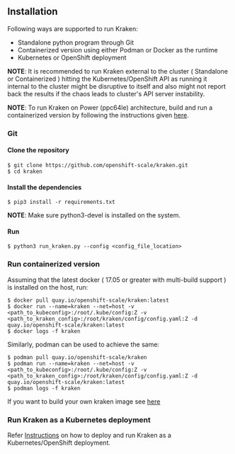 ## Installation

Following ways are supported to run Kraken:

- Standalone python program through Git
- Containerized version using either Podman or Docker as the runtime
- Kubernetes or OpenShift deployment

**NOTE**: It is recommended to run Kraken external to the cluster ( Standalone or Containerized ) hitting the Kubernetes/OpenShift API as running it internal to the cluster might be disruptive to itself and also might not report back the results if the chaos leads to cluster's API server instability.

**NOTE**: To run Kraken on Power (ppc64le) architecture, build and run a containerized version by following the instructions given [here](https://github.com/openshift-scale/kraken/tree/master/containers/build_own_image-README.md).

### Git

#### Clone the repository
```
$ git clone https://github.com/openshift-scale/kraken.git
$ cd kraken
```

#### Install the dependencies
```
$ pip3 install -r requirements.txt
```

**NOTE**: Make sure python3-devel is installed on the system.

#### Run
```
$ python3 run_kraken.py --config <config_file_location>
```

### Run containerized version
Assuming that the latest docker ( 17.05 or greater with multi-build support ) is installed on the host, run:
```
$ docker pull quay.io/openshift-scale/kraken:latest
$ docker run --name=kraken --net=host -v <path_to_kubeconfig>:/root/.kube/config:Z -v <path_to_kraken_config>:/root/kraken/config/config.yaml:Z -d quay.io/openshift-scale/kraken:latest
$ docker logs -f kraken
```

Similarly, podman can be used to achieve the same:
```
$ podman pull quay.io/openshift-scale/kraken
$ podman run --name=kraken --net=host -v <path_to_kubeconfig>:/root/.kube/config:Z -v <path_to_kraken_config>:/root/kraken/config/config.yaml:Z -d quay.io/openshift-scale/kraken:latest
$ podman logs -f kraken
```

If you want to build your own kraken image see [here](https://github.com/openshift-scale/kraken/tree/master/containers/build_own_image-README.md)


### Run Kraken as a Kubernetes deployment
Refer [Instructions](https://github.com/openshift-scale/kraken/blob/master/containers/README.md) on how to deploy and run Kraken as a Kubernetes/OpenShift deployment.
